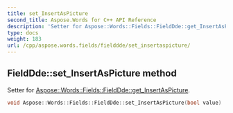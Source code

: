 ```yaml
---
title: set_InsertAsPicture
second_title: Aspose.Words for C++ API Reference
description: 'Setter for Aspose::Words::Fields::FieldDde::get_InsertAsPicture.'
type: docs
weight: 183
url: /cpp/aspose.words.fields/fielddde/set_insertaspicture/
---
```

## FieldDde::set_InsertAsPicture method


Setter for [Aspose::Words::Fields::FieldDde::get_InsertAsPicture](../get_insertaspicture/).

```cpp
void Aspose::Words::Fields::FieldDde::set_InsertAsPicture(bool value)
```

